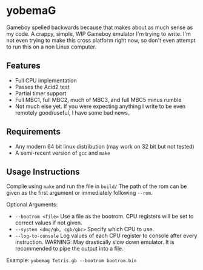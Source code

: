 # yobemaG

Gameboy spelled backwards because that makes about as much sense as my code. A crappy, simple, WIP Gameboy emulator I'm trying to write. I'm not even trying to make this cross platform right now, so don't even attempt to run this on a non Linux computer.

## Features
* Full CPU implementation
* Passes the Acid2 test
* Partial timer support
* Full MBC1, full MBC2, much of MBC3, and full MBC5 minus rumble
* Not much else yet. If you were expecting anything I write to be even remotely good/useful, I have some bad news.

## Requirements
* Any modern 64 bit linux distribution (may work on 32 bit but not tested)
* A semi-recent version of `gcc` and `make`

## Usage Instructions
Compile using `make` and run the file in `build/` The path of the rom can be given as the first argument or immediately following `--rom`.

Optional Arguments:
* `--bootrom <file>` Use a file as the bootrom. CPU registers will be set to correct values if not given.
* `--system <dmg/gb, cgb/gbc>` Specify which CPU to use. 
* `--log-to-console` Log values of each CPU register to console after every instruction. WARNING: May drastically slow down emulator. It is recommended to pipe the output into a file.

Example: `yobemag Tetris.gb --bootrom bootrom.bin`